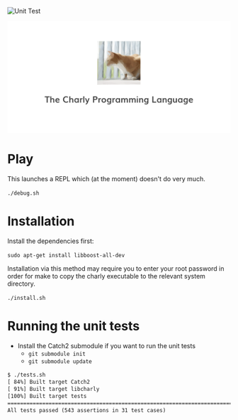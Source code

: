 ![Unit Test](https://github.com/KCreate/charly-vm/workflows/Unit%20Test/badge.svg?branch=rewrite)

![Charly Programming Language](docs/charly-vm.png)

# Play

This launches a REPL which (at the moment) doesn't do very much.

`./debug.sh`

# Installation

Install the dependencies first:

`sudo apt-get install libboost-all-dev`

Installation via this method may require you to enter your root password
in order for make to copy the charly executable to the relevant system directory.

`./install.sh`

# Running the unit tests

- Install the Catch2 submodule if you want to run the unit tests
  - `git submodule init`
  - `git submodule update`

```
$ ./tests.sh
[ 84%] Built target Catch2
[ 91%] Built target libcharly
[100%] Built target tests
===============================================================================
All tests passed (543 assertions in 31 test cases)
```
